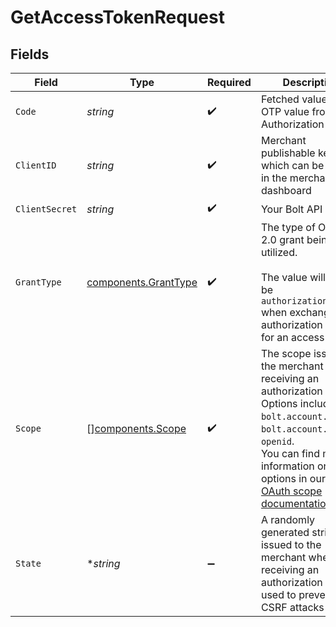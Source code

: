 # GetAccessTokenRequest


## Fields

| Field                                                                                                                                                                                                                                                                                            | Type                                                                                                                                                                                                                                                                                             | Required                                                                                                                                                                                                                                                                                         | Description                                                                                                                                                                                                                                                                                      |
| ------------------------------------------------------------------------------------------------------------------------------------------------------------------------------------------------------------------------------------------------------------------------------------------------ | ------------------------------------------------------------------------------------------------------------------------------------------------------------------------------------------------------------------------------------------------------------------------------------------------ | ------------------------------------------------------------------------------------------------------------------------------------------------------------------------------------------------------------------------------------------------------------------------------------------------ | ------------------------------------------------------------------------------------------------------------------------------------------------------------------------------------------------------------------------------------------------------------------------------------------------ |
| `Code`                                                                                                                                                                                                                                                                                           | *string*                                                                                                                                                                                                                                                                                         | :heavy_check_mark:                                                                                                                                                                                                                                                                               | Fetched value using OTP value from the Authorization Modal.                                                                                                                                                                                                                                      |
| `ClientID`                                                                                                                                                                                                                                                                                       | *string*                                                                                                                                                                                                                                                                                         | :heavy_check_mark:                                                                                                                                                                                                                                                                               | Merchant publishable key which can be found in the merchant dashboard                                                                                                                                                                                                                            |
| `ClientSecret`                                                                                                                                                                                                                                                                                   | *string*                                                                                                                                                                                                                                                                                         | :heavy_check_mark:                                                                                                                                                                                                                                                                               | Your Bolt API Key.                                                                                                                                                                                                                                                                               |
| `GrantType`                                                                                                                                                                                                                                                                                      | [components.GrantType](../../models/components/granttype.md)                                                                                                                                                                                                                                     | :heavy_check_mark:                                                                                                                                                                                                                                                                               | The type of OAuth 2.0 grant being utilized.<br/><br/>The value will always be `authorization_code` when exchanging an authorization code for an access token.<br/>                                                                                                                               |
| `Scope`                                                                                                                                                                                                                                                                                          | [][components.Scope](../../models/components/scope.md)                                                                                                                                                                                                                                           | :heavy_check_mark:                                                                                                                                                                                                                                                                               | The scope issued to the merchant when receiving an authorization code.<br/>Options include `bolt.account.manage`, `bolt.account.view`, `openid`.<br/>You can find more information on these options in our<br/>[OAuth scope documentation](https://help.bolt.com/developers/references/bolt-oauth/#scopes).<br/> |
| `State`                                                                                                                                                                                                                                                                                          | **string*                                                                                                                                                                                                                                                                                        | :heavy_minus_sign:                                                                                                                                                                                                                                                                               | A randomly generated string issued to the merchant when receiving an authorization code used to prevent CSRF attacks                                                                                                                                                                             |